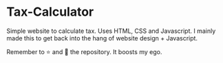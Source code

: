 # Tax-Calculator
Simple website to calculate tax. Uses HTML, CSS and Javascript. I mainly made this to get back into the hang of website design + Javascript. 

Remember to ⭐ and 👀 the repository. It boosts my ego.
